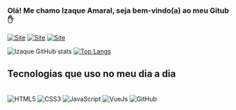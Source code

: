 ### Olá! Me chamo Izaque Amaral, seja bem-vindo(a) ao meu Gitub ✋

[![Site](https://img.shields.io/website?label=izaqueamaral.netlify.app&style=for-the-badge&url=https://sujeitoprogramador.com/)](https://izaqueamaral.netlify.app/)
[![Site](https://img.shields.io/badge/Instagram-E4405F?style=for-the-badge&logo=instagram&logoColor=white)](https://www.instagram.com/izaqueamaral_/)
[![Site](https://img.shields.io/badge/WhatsApp-25D366?style=for-the-badge&logo=whatsapp&logoColor=white)](https://api.whatsapp.com/message/YWPFGBRWZMK3I1?autoload=1&app_absent=0)

![Izaque GitHub stats](https://github-readme-stats.vercel.app/api?username=izaqueamarall&show_icons=true&theme=dark)
[![Top Langs](https://github-readme-stats.vercel.app/api/top-langs/?username=izaqueamarall&layout=compact)](https://github.com/anuraghazra/github-readme-stats)

## Tecnologias que uso no meu dia a dia

<div style="display: inline_block"><br/>
    <img src="https://img.shields.io/badge/HTML5-E34F26?style=for-the-badge&logo=html5&logoColor=white"/ alt="HTML5" align="center">
    <img src="https://img.shields.io/badge/CSS3-1572B6?style=for-the-badge&logo=css3&logoColor=white"/ alt="CSS3" align="center">
    <img src="https://img.shields.io/badge/JavaScript-F7DF1E?style=for-the-badge&logo=javascript&logoColor=black"/ alt="JavaScript" align="center">
    <img src="https://img.shields.io/badge/Vue.js-35495E?style=for-the-badge&logo=vue.js&logoColor=4FC08D"/ alt="VueJs" align="center">
    <img src="https://img.shields.io/badge/GitHub-100000?style=for-the-badge&logo=github&logoColor=white"/ alt="GitHub" align="center">
</div>
